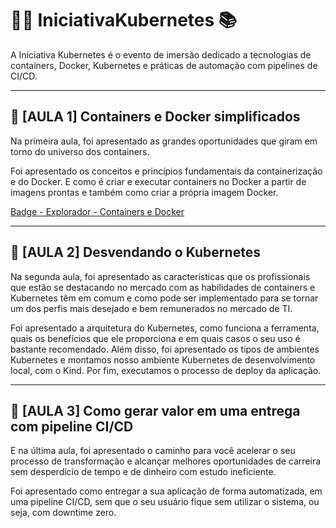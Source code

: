# 👨‍💻 IniciativaKubernetes 📚
A Iniciativa Kubernetes é o evento de imersão dedicado a tecnologias de containers, Docker, Kubernetes e práticas de automação com pipelines de CI/CD.

---

## 📌 **[AULA 1] Containers e Docker simplificados**

Na primeira aula, foi apresentado as grandes oportunidades que giram em  torno do universo dos containers.

Foi apresentado os conceitos e princípios fundamentais da containerização e do Docker. E como é criar e executar containers no Docker a partir de imagens prontas e também como criar a própria imagem Docker.

[Badge - Explorador - Containers e Docker](https://badgr.com/backpack/badges/61586910a6741b71351281bb)

---

## 📌 **[AULA 2] Desvendando o Kubernetes**

Na segunda aula, foi apresentado as características que os profissionais que estão se destacando no mercado com as habilidades de containers e Kubernetes têm em comum e como pode ser implementado para se tornar um dos perfis mais desejado e bem remunerados no mercado de TI.

Foi apresentado a arquitetura do Kubernetes, como funciona a ferramenta, quais os benefícios que ele proporciona e em quais casos o seu uso é bastante recomendado. Além disso, foi apresentado os tipos de ambientes Kubernetes e montamos nosso ambiente Kubernetes de desenvolvimento local, com o Kind. Por fim, executamos o processo de deploy da aplicação.

---

## 📌 **[AULA 3] Como gerar valor em uma entrega com pipeline CI/CD**

E na última aula, foi apresentado o caminho para você acelerar o seu processo de transformação e alcançar melhores oportunidades de carreira sem desperdício de tempo e de dinheiro com estudo ineficiente.

Foi apresentado como entregar a sua aplicação de forma automatizada, em uma pipeline CI/CD, sem que o seu usuário fique sem utilizar o sistema, ou seja, com downtime zero.
